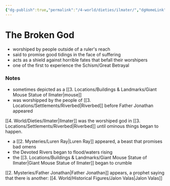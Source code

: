 ```yaml
---
{"dg-publish":true,"permalink":"/4-world/dieties/ilmater/","dgHomeLink":true,"dgPassFrontmatter":false}
---
```


# The Broken God
- worshiped by people outside of a ruler's reach
- said to promise good tidings in the face of suffering
- acts as a shield against horrible fates that befall their worshipers
- one of the first to experience the Schism/Great Betrayal

### Notes
- sometimes depicted as a [[3. Locations/Buildings & Landmarks/Giant Mouse Statue of Ilmater|mouse]]
- was worshipped by the people of [[3. Locations/Settlements/Riverbed|Riverbed]] before Father Jonathan appeared


<div class="transclusion internal-embed is-loaded"><div class="markdown-embed">

<div class="markdown-embed-title">



</div>


[[4. World/Dieties/Ilmater|Ilmater]] was the worshiped god in [[3. Locations/Settlements/Riverbed|Riverbed]] until ominous things began to happen.
- a [[2. Mysteries/Luren Ray|Luren Ray]] appeared, a beast that promises bad omens
- the Devoted Rivers began to flood/waters rising
- the [[3. Locations/Buildings & Landmarks/Giant Mouse Statue of Ilmater|Giant Mouse Statue of Ilmater]] began to crumble

[[2. Mysteries/Father Jonathan|Father Jonathan]] appears, a prophet saying that there is another: [[4. World/Historical Figures/Jalon Valas|Jalon Valas]]

</div></div>
